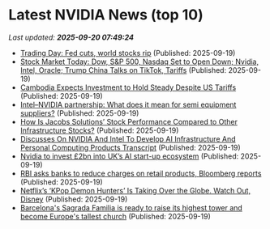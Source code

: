 # Latest NVIDIA News (top 10)
_Last updated: **2025-09-20 07:49:24**_

- [Trading Day: Fed cuts, world stocks rip](https://biztoc.com/x/26c11e4d24e96e18) (Published: 2025-09-19)
- [Stock Market Today: Dow, S&P 500, Nasdaq Set to Open Down; Nvidia, Intel, Oracle; Trump China Talks on TikTok, Tariffs](https://biztoc.com/x/8dbb2e71313c1b45) (Published: 2025-09-19)
- [Cambodia Expects Investment to Hold Steady Despite US Tariffs](https://biztoc.com/x/65768f705dc85280) (Published: 2025-09-19)
- [Intel–NVIDIA partnership: What does it mean for semi equipment suppliers?](https://finance.yahoo.com/news/intel-nvidia-partnership-does-mean-074746317.html) (Published: 2025-09-19)
- [How Is Jacobs Solutions’ Stock Performance Compared to Other Infrastructure Stocks?](https://biztoc.com/x/5d08c7c146506d52) (Published: 2025-09-19)
- [Discusses On NVIDIA And Intel To Develop AI Infrastructure And Personal Computing Products Transcript](https://biztoc.com/x/2c29a315cbcff702) (Published: 2025-09-19)
- [Nvidia to invest £2bn into UK’s AI start-up ecosystem](https://biztoc.com/x/60f53a564075156f) (Published: 2025-09-19)
- [RBI asks banks to reduce charges on retail products, Bloomberg reports](https://biztoc.com/x/914cf7fc3ece1f41) (Published: 2025-09-19)
- [Netflix’s ‘KPop Demon Hunters’ Is Taking Over the Globe. Watch Out, Disney](https://biztoc.com/x/dc3a5f7a3ad45a75) (Published: 2025-09-19)
- [Barcelona's Sagrada Familia is ready to raise its highest tower and become Europe's tallest church](https://biztoc.com/x/1edec43d7f6fd3bc) (Published: 2025-09-19)
